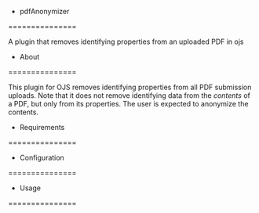 * pdfAnonymizer

===============

A plugin that removes identifying properties from an uploaded PDF in ojs

* About

===============

This plugin for OJS removes identifying properties from all PDF submission
uploads. Note that it does not remove identifying data from the *contents*
of a PDF, but only from its properties. The user is expected to anonymize
the contents.

* Requirements

===============

* Configuration

===============

* Usage

===============
